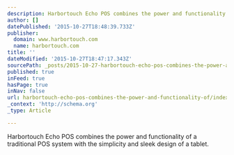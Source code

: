 ```yaml
---
description: Harbortouch Echo POS combines the power and functionality of a traditional POS system with the simplicity and sleek design of a tablet.
author: []
datePublished: '2015-10-27T18:48:39.733Z'
publisher:
  domain: www.harbortouch.com
  name: harbortouch.com
title: ''
dateModified: '2015-10-27T18:47:17.343Z'
sourcePath: _posts/2015-10-27-harbortouch-echo-pos-combines-the-power-and-functionality-of.md
published: true
inFeed: true
hasPage: true
inNav: false
url: harbortouch-echo-pos-combines-the-power-and-functionality-of/index.html
_context: 'http://schema.org'
_type: Article

---
```

Harbortouch Echo POS combines the power and functionality of a traditional POS system with the simplicity and sleek design of a tablet.